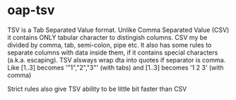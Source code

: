 # oap-tsv

TSV is a Tab Separated Value format. Unlike Comma Separated Value (CSV) it contains ONLY tabular character to distingish columns.
CSV my  be divided by comma, tab, semi-colon, pipe etc.
It also has some rules to separate columns with data inside them, if it contains special characters (a.k.a. escaping).
TSV alsways wrap dta into quotes if separator is comma.
Like [1..3] becomes '"1","2","3"' (with tabs)
and [1..3] becomes '1  2 3' (with comma)

Strict rules also give TSV ability to be little bit faster than CSV
